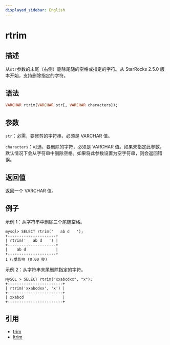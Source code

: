 ```yaml
---
displayed_sidebar: English
---
```


# rtrim

## 描述

从`str`参数的末尾（右侧）删除尾随的空格或指定的字符。从 StarRocks 2.5.0 版本开始，支持删除指定的字符。

## 语法

```Haskell
VARCHAR rtrim(VARCHAR str[, VARCHAR characters]);
```

## 参数

`str`：必需，要修剪的字符串，必须是 VARCHAR 值。

`characters`：可选，要删除的字符，必须是 VARCHAR 值。如果未指定此参数，默认情况下会从字符串中删除空格。如果将此参数设置为空字符串，则会返回错误。

## 返回值

返回一个 VARCHAR 值。

## 例子

示例 1：从字符串中删除三个尾随空格。

```Plain Text
mysql> SELECT rtrim('   ab d   ');
+---------------------+
| rtrim('   ab d   ') |
+---------------------+
|    ab d             |
+---------------------+
1 行受影响 (0.00 秒)
```

示例 2：从字符串末尾删除指定的字符。

```Plain Text
MySQL > SELECT rtrim("xxabcdxx", "x");
+------------------------+
| rtrim('xxabcdxx', 'x') |
+------------------------+
| xxabcd                 |
+------------------------+
```

## 引用

- [trim](trim.md)
- [ltrim](ltrim.md)
